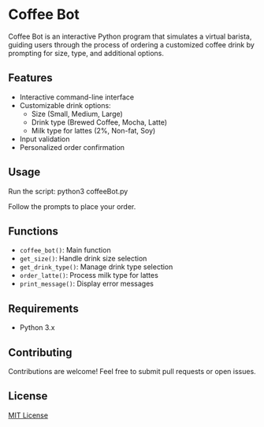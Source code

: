 # Coffee Bot

Coffee Bot is an interactive Python program that simulates a virtual barista, guiding users through the process of ordering a customized coffee drink by prompting for size, type, and additional options.

## Features

- Interactive command-line interface
- Customizable drink options:
  - Size (Small, Medium, Large)
  - Drink type (Brewed Coffee, Mocha, Latte)
  - Milk type for lattes (2%, Non-fat, Soy)
- Input validation
- Personalized order confirmation

## Usage

Run the script: python3 coffeeBot.py


Follow the prompts to place your order.

## Functions

- `coffee_bot()`: Main function
- `get_size()`: Handle drink size selection
- `get_drink_type()`: Manage drink type selection
- `order_latte()`: Process milk type for lattes
- `print_message()`: Display error messages

## Requirements

- Python 3.x

## Contributing

Contributions are welcome! Feel free to submit pull requests or open issues.

## License

[MIT License](https://opensource.org/licenses/MIT)
